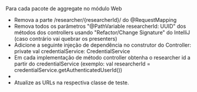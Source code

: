 Para cada pacote de aggregate no módulo Web
- Remova a parte /researcher/{researcherId}/ do @RequestMapping
- Remova todos os parâmetros "@PathVariable researcherId: UUID" dos métodos dos controllers usando "Refactor/Change Signature" do IntelliJ (caso contrário vai quebrar os presenters)
- Adicione a seguinte injeção de dependência no construtor do Controller: private val credentialService: CredentialService
- Em cada implementação de método controller obtenha o researcher id a partir do credentialService (exemplo: val researcherId = credentialService.getAuthenticatedUserId())
- 
- Atualize as URLs na respectiva classe de teste.
